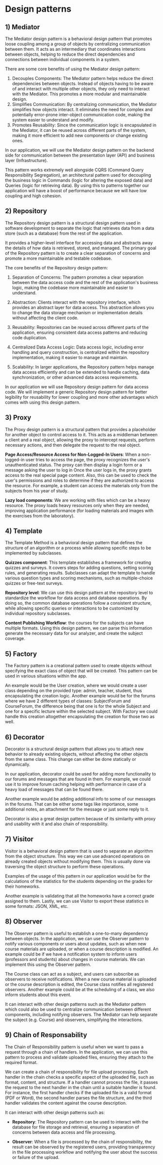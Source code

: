 # Design patterns

## 1) Mediator

The Mediator design pattern is a behavioral design pattern that promotes loose 
coupling among a group of objects by centralizing communication between them. It acts as an intermediary that coordinates interactions between objects, helping to reduce the direct dependencies and connections between individual components in a system.
		
There are some core benefits of using the Mediator design pattern:
1. Decouples Components: The Mediator pattern helps reduce the direct dependencies between objects. Instead of objects having to be aware of and interact with multiple other objects, they only need to interact with the Mediator. This promotes a more modular and maintainable design.
2. Simplifies Communication: By centralizing communication, the Mediator simplifies how objects interact. It eliminates the need for complex and potentially error-prone inter-object communication code, making the system easier to understand and modify.
3. Promotes Reusability: Since the communication logic is encapsulated in the Mediator, it can be reused across different parts of the system, making it more efficient to add new components or change existing ones.
		
In our application, we will use the Mediator design pattern on the backend side for communication between the presentation layer (API) and business layer (Infrastructure). 

This pattern works extremely well alongside CQRS (Command Query Responsibility Segregation), an architectural pattern used for decoupling the business logic in Commands (logic for altering the exposed data) and Queries (logic for retrieving data).
By using this to patterns together our application will have a boost of performance because we will have low coupling and high cohesion.

## 2) Repository

The Repository design pattern is a structural design pattern used in software development to separate the logic that retrieves data from a data store (such as a database) from the rest of the application. 

It provides a higher-level interface for accessing data and abstracts away the details of how data is retrieved, stored, and managed. The primary goal of the Repository pattern is to create a clear separation of concerns and promote a more maintainable and testable codebase.

The core benefits of the Repository design pattern:
1. Separation of Concerns: The pattern promotes a clear separation between the data access code and the rest of the application's business logic, making the codebase more maintainable and easier to understand.
2. Abstraction: Clients interact with the repository interface, which provides an abstract layer for data access. This abstraction allows you to change the data storage mechanism or implementation details without affecting the client code.

4. Reusability: Repositories can be reused across different parts of the application, ensuring consistent data access patterns and reducing code duplication.
5. Centralized Data Access Logic: Data access logic, including error handling and query construction, is centralized within the repository implementation, making it easier to manage and maintain.
6. Scalability: In larger applications, the Repository pattern helps manage data access efficiently and can be extended to handle caching, data synchronization, or other advanced data access requirements.

In our application we will use Repository design pattern for data access code. We will implement a generic Repository design pattern for better legibility for reusability for lower coupling and more other advantages which comes with using this design pattern.

## 3) Proxy
The Proxy design pattern is a structural pattern that provides a placeholder for another object to control access to it. This acts as a middleman between a client and a real object, allowing the proxy to intercept requests, perform necessary actions, and then delegate the request to the real object.

**Page Access/Resource Access for Non-Logged-In Users**: When a non-logged-in user tries to access the page, the proxy recognizes the user's unauthenticated status. The proxy can then display a login form or a message asking the user to log in Once the user logs in, the proxy grants access to the real special page content. Also, this can be used to check the user's permissions and roles to determine if they are authorized to access the resource. For example, a student can access the materials only from the subjects from his year of study. 

**Lazy load components**: We are working with files which can be a heavy resource. The proxy loads heavy resources only when they are needed, improving application performance (for loading materials and images with the exercises from the laboratory).

## 4) Template 
The Template Method is a behavioral design pattern that defines the structure of an algorithm or a process while allowing specific steps to be implemented by subclasses.

**Quizzes component**: This template establishes a framework for creating quizzes and surveys. It covers steps for adding questions, setting scoring rules, and generating results. Subclasses can adapt the template to handle various question types and scoring mechanisms, such as multiple-choice quizzes or free-text surveys.

**Repository level**: We can use this design pattern at the repository level to standardize the workflow for data access and database operations. By doing so, the common database operations follow a consistent structure, while allowing specific queries or interactions to be customized by individual repository subclasses.

**Content Publishing Workflow**: the courses for the subjects can have multiple formats. Using this design pattern, we can parse this information generate the necessary data for our analyzer, and create the subject coverage. 

## 5) Factory
The Factory pattern is a creational pattern used to create objects without specifying the exact class of object that will be created. This pattern can be used in various situations within the app.

An example would be the User creation, where we would create a user class depending on the provided type: admin, teacher, student, thus encapsulating the creation logic. Another example would be for the forums where we have 2 different types of classes: SubjectForum and CourseForum, the difference being that one is for the whole Subject and one for a specific lecture within the selected subject. With Factory we could handle this creation altogether encapsulating the creation for those two as well. 
## 6) Decorator 
Decorator is a structural design pattern that allows you to attach new behavior to already existing objects, without affecting the other objects from the same class. This change can either be done statically or dynamically. 

In our application, decorator could be used for adding more functionality to our forums and messages that are found in them. For example, we could use it to improve forum caching helping with performance in case of a heavy load of messages that can be found there. 

Another example would be adding additional info to some of our messages in the forums. That can be either some tags like importance, some additional notes, an attachment for the message or just some reply to it.

Decorator is also a great design pattern because of its similarity with proxy and usability with it and also chain of responsibility. 

## 7) Visitor
Visitor is a behavioral design pattern that is used to separate an algorithm from the object structure. This way we can use advanced operations on already created objects without modifying them. This is usually done via traversing the object structure to perform these operations. 

Examples of the usage of this pattern in our application would be for the calculations of the statistics for the students depending on the grades for their homeworks. 

Another example is validating that all the homeworks have a correct grade assigned to them. Lastly, we can use Visitor to export these statistics in some formats: JSON, XML, etc.

## 8) Observer
The Observer pattern is useful to establish a one-to-many dependency between objects. In the application, we can use the Observer pattern to notify various components or users about updates, such as when new course materials are uploaded, or when a course description is modified.
An example could be if we have a notification system to inform users (professors and students) about changes in course materials. We can implement this using the Observer pattern. 

The Course class can act as a subject, and users can subscribe as observers to receive notifications. When a new course material is uploaded or the course description is edited, the Course class notifies all registered observers. Another example could be at the scheduling of a class, we also inform students about this event.

It can interact with other design patterns such as the Mediator pattern which could also be used to centralize communication between different components, including notifying observers. The Mediator can help separate the subject (e.g. Course) and observers, simplifying the interactions.
## 9) Chain of Responsability 

The Chain of Responsibility pattern is useful when we want to pass a request through a chain of handlers. In the application, we can use this pattern to process and validate uploaded files, ensuring they attach to the required format.

We can create a chain of responsibility for file upload processing. Each handler in the chain checks a specific aspect of the uploaded file, such as format, content, and structure. If a handler cannot process the file, it passes the request to the next handler in the chain until a suitable handler is found. For instance, the first handler checks if the uploaded file is a valid format (PDF or Word), the second handler parses the file structure, and the third handler validates the content against the course description.

It can interact with other design patterns such as: 
- **Repository**: The Repository pattern can be used to interact with the database for file storage and retrieval, ensuring a separation of concerns between data access and file processing.

- **Observer**:  When a file is processed by the chain of responsibility, the result can be observed by the registered users, providing transparency in the file processing workflow and notifying the user about the success or failure of the upload. 